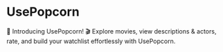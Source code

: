 # UsePopcorn
🍿 Introducing UsePopcorn! 🎬  Explore movies, view descriptions &amp; actors, rate, and build your watchlist effortlessly with UsePopcorn. 
